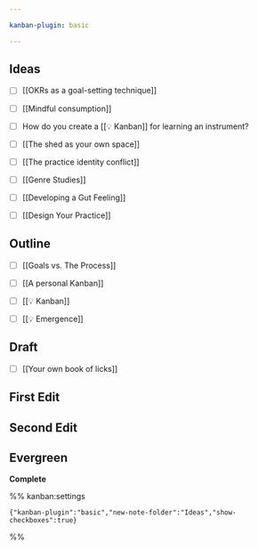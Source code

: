 ```yaml
---

kanban-plugin: basic

---
```


## Ideas

- [ ] [[OKRs as a goal-setting technique]]
- [ ] [[Mindful consumption]]
- [ ] How do you create a [[💡 Kanban]] for learning an instrument?
- [ ] [[The  shed  as  your  own space]]
- [ ] [[The practice identity conflict]]
- [ ] [[Genre Studies]]
- [ ] [[Developing a Gut Feeling]]
- [ ] [[Design Your Practice]]


## Outline

- [ ] [[Goals vs. The Process]]
- [ ] [[A personal Kanban]]
- [ ] [[💡 Kanban]]
- [ ] [[💡 Emergence]]


## Draft

- [ ] [[Your own book of licks]]


## First Edit



## Second Edit



## Evergreen

**Complete**




%% kanban:settings
```
{"kanban-plugin":"basic","new-note-folder":"Ideas","show-checkboxes":true}
```
%%